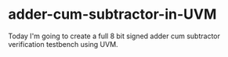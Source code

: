 # adder-cum-subtractor-in-UVM
Today I'm going to create a full 8 bit signed adder cum subtractor verification testbench using UVM.
